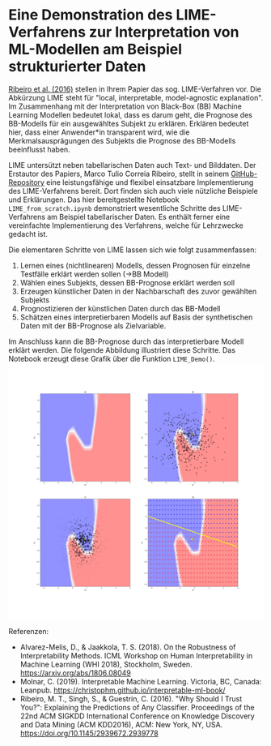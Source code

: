 # Eine Demonstration des LIME-Verfahrens zur Interpretation von ML-Modellen am Beispiel strukturierter Daten 
[Ribeiro et al. (2016)](https://doi.org/10.1145/2939672.2939778) stellen in Ihrem Papier das sog. LIME-Verfahren vor. Die Abkürzung LIME steht für "local, interpretable, model-agnostic explanation". Im Zusammenhang mit der Interpretation von Black-Box (BB) Machine Learning Modellen bedeutet lokal, dass es darum geht, die Prognose des BB-Modells für ein ausgewähltes Subjekt zu erklären. Erklären bedeutet hier, dass einer Anwender\*in transparent wird, wie die Merkmalsausprägungen des Subjekts die Prognose des BB-Modells beeinflusst haben.

LIME untersützt neben tabellarischen Daten auch Text- und Bilddaten. Der Erstautor des Papiers, Marco Tulio Correia Ribeiro, stellt in seinem [GitHub-Repository](https://github.com/marcotcr/lime/tree/master/lime) eine leistungsfähige und flexibel einsatzbare Implementierung des LIME-Verfahrens bereit. Dort finden sich auch viele nützliche Beispiele und Erklärungen. Das hier bereitgestellte Notebook `LIME_from_scratch.ipynb` demonstriert wesentliche Schritte des LIME-Verfahrens am Beispiel tabellarischer Daten. Es enthält ferner eine vereinfachte Implementierung des Verfahrens, welche für Lehrzwecke gedacht ist.

Die elementaren Schritte von LIME lassen sich wie folgt zusammenfassen:
1. Lernen eines (nichtlinearen) Modells, dessen Prognosen für einzelne Testfälle erklärt werden sollen (->BB Modell)
2. Wählen eines Subjekts, dessen BB-Prognose erklärt werden soll 
3. Erzeugen künstlicher Daten in der Nachbarschaft des zuvor gewählten Subjekts
4. Prognostizieren der künstlichen Daten durch das BB-Modell
5. Schätzen eines interpretierbaren Modells auf Basis der synthetischen Daten mit der BB-Prognose als Zielvariable. 

Im Anschluss kann die BB-Prognose durch das interpretierbare Modell erklärt werden. Die folgende Abbildung illustriert diese Schritte. Das Notebook erzeugt diese Grafik über die Funktion `LIME_Demo()`.
![LIME-Verfahren](Lime_result.jpg)

Referenzen:
- Alvarez-Melis, D., & Jaakkola, T. S. (2018). On the Robustness of Interpretability Methods. ICML Workshop on Human Interpretability in Machine Learning (WHI 2018), Stockholm, Sweden. https://arxiv.org/abs/1806.08049
- Molnar, C. (2019). Interpretable Machine Learning. Victoria, BC, Canada: Leanpub. https://christophm.github.io/interpretable-ml-book/ 
- Ribeiro, M. T., Singh, S., & Guestrin, C. (2016). "Why Should I Trust You?": Explaining the Predictions of Any Classifier. Proceedings of the 22nd ACM SIGKDD International Conference on Knowledge Discovery and Data Mining (ACM KDD2016), ACM: New York, NY, USA. https://doi.org/10.1145/2939672.2939778

